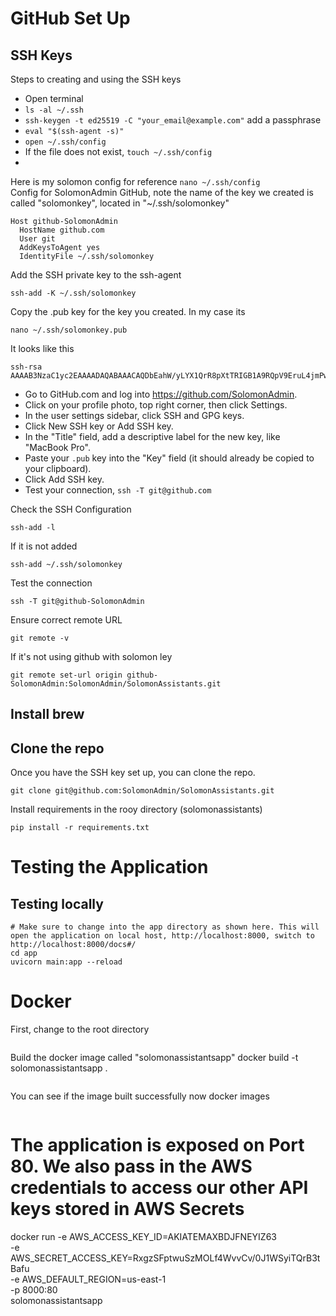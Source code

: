 # GitHub Set Up

## SSH Keys
Steps to creating and using the SSH keys
- Open terminal
- ```ls -al ~/.ssh```
- ```ssh-keygen -t ed25519 -C "your_email@example.com"``` add a passphrase
- ```eval "$(ssh-agent -s)"```
- ```open ~/.ssh/config```
- If the file does not exist, ```touch ~/.ssh/config```
-      

Here is my solomon config for reference
```nano ~/.ssh/config```                                                              
Config for SolomonAdmin GitHub, note the name of the key we created is called "solomonkey", located in "~/.ssh/solomonkey"
```
Host github-SolomonAdmin
  HostName github.com
  User git
  AddKeysToAgent yes
  IdentityFile ~/.ssh/solomonkey
```
Add the SSH private key to the ssh-agent
```
ssh-add -K ~/.ssh/solomonkey
```
Copy the .pub key for the key you created. In my case its 
```
nano ~/.ssh/solomonkey.pub
```
It looks like this 
```
ssh-rsa AAAAB3NzaC1yc2EAAAADAQABAAACAQDbEahW/yLYX1QrR8pXtTRIGB1A9RQpV9EruL4jmPwZI/Padx+Q2u4BwM6fZsdzNNKd1UmG8r/GLi7tLEq/m3mOjelx4C9dayjbaCwPJEqJjsn2lsnqyUW+wSxQNDhg>
```
- Go to GitHub.com and log into https://github.com/SolomonAdmin.
- Click on your profile photo, top right corner, then click Settings.
- In the user settings sidebar, click SSH and GPG keys.
- Click New SSH key or Add SSH key.
- In the "Title" field, add a descriptive label for the new key, like "MacBook Pro".
- Paste your `.pub` key into the "Key" field (it should already be copied to your clipboard).
- Click Add SSH key.
- Test your connection, ```ssh -T git@github.com```

Check the SSH Configuration
```
ssh-add -l
```
If it is not added
```
ssh-add ~/.ssh/solomonkey
```

Test the connection
```
ssh -T git@github-SolomonAdmin
```
Ensure correct remote URL
```
git remote -v
```
If it's not using github with solomon ley
```
git remote set-url origin github-SolomonAdmin:SolomonAdmin/SolomonAssistants.git
```

## Install brew

## Clone the repo
Once you have the SSH key set up, you can clone the repo.
```
git clone git@github.com:SolomonAdmin/SolomonAssistants.git
```

Install requirements in the rooy directory (solomonassistants)
```
pip install -r requirements.txt
```

# Testing the Application
## Testing locally
```
# Make sure to change into the app directory as shown here. This will open the application on local host, http://localhost:8000, switch to http://localhost:8000/docs#/
cd app
uvicorn main:app --reload  
```
# Docker
First, change to the root directory 
```cd ~/SolomonAssistants
```
Build the docker image called "solomonassistantsapp"
docker build -t solomonassistantsapp .
```
```
You can see if the image built successfully now
docker images
```
```
# The application is exposed on Port 80. We also pass in the AWS credentials to access our other API keys stored in AWS Secrets
docker run -e AWS_ACCESS_KEY_ID=AKIATEMAXBDJFNEYIZ63 \
           -e AWS_SECRET_ACCESS_KEY=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 \
           -e AWS_DEFAULT_REGION=us-east-1 \
           -p 8000:80 \
           solomonassistantsapp
```